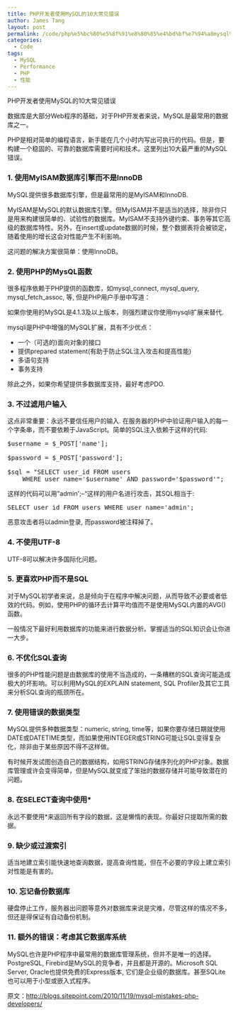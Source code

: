 ```yaml
---
title: PHP开发者使用MySQL的10大常见错误
author: James Tang
layout: post
permalink: /code/php%e5%bc%80%e5%8f%91%e8%80%85%e4%bd%bf%e7%94%a8mysql%e7%9a%8410%e5%a4%a7%e5%b8%b8%e8%a7%81%e9%94%99%e8%af%af/
categories:
  - Code
tags:
  - MySQL
  - Performance
  - PHP
  - 性能
---
```

PHP开发者使用MySQL的10大常见错误

数据库是大部分Web程序的基础，对于PHP开发者来说，MySQL是最常用的数据库之一。

PHP是相对简单的编程语言，新手能在几个小时内写出可执行的代码。但是，要构建一个稳固的、可靠的数据库需要时间和技术。这里列出10大最严重的MySQL错误。

### 1. 使用MyISAM数据库引擎而不是InnoDB

MySQL提供很多数据库引擎，但是最常用的是MyISAM和InnoDB.

MyISAM是MySQL的默认数据库引擎。但MyISAM并不是适当的选择，除非你只是用来构建很简单的、试验性的数据库。MyISAM不支持外键约束、事务等其它高级的数据库特性。另外，在insert或update数据的时候，整个数据表将会被锁定，随着使用的增长这会对性能产生不利影响。

这问题的解决方案很简单：使用InnoDB。

### 2. 使用PHP的MysQL函数

很多程序依赖于PHP提供的函数库，如mysql\_connect, mysql\_query, mysql\_fetch\_assoc, 等, 但是PHP用户手册中写道：

如果你使用的MySQL是4.1.3及以上版本，则强烈建议你使用mysqli扩展来替代.

mysqli是PHP中增强的MySQL扩展，具有不少优点：

  * 一个（可选的)面向对象的接口
  * 提供prepared statement(有助于防止SQL注入攻击和提高性能)
  * 多语句支持
  * 事务支持

除此之外，如果你希望提供多数据库支持，最好考虑PDO.

### 3. 不过滤用户输入

这点非常重要：永远不要信任用户的输入. 在服务器的PHP中验证用户输入的每一个字条串，而不要依赖于JavaScript。简单的SQL注入依赖于这样的代码:

<pre class="brush:php">$username = $_POST['name'];

$password = $_POST['password'];

$sql = "SELECT user_id FROM users 
	WHERE user_name='$username' AND password='$password'";
</pre>

这样的代码可以用&#8221;admin';&#8211;&#8220;这样的用户名进行攻击，其SQL相当于:

<pre class="brush:sql">SELECT user_id FROM users WHERE user_name='admin';
</pre>

恶意攻击者将以admin登录, 而password被注释掉了。

### 4. 不使用UTF-8

UTF-8可以解决许多国际化问题。

### 5. 更喜欢PHP而不是SQL

对于MySQL初学者来说，总是倾向于在程序中解决问题，从而导致不必要或者低效的代码。例如，使用PHP的循环去计算平均值而不是使用MySQL内置的AVG()函数。

一般情况下最好利用数据库的功能来进行数据分析。掌握适当的SQL知识会让你进一大步。

### 6. 不优化SQL查询

很多的PHP性能问题是由数据库的使用不当造成的，一条糟糕的SQL查询可能造成极大的坏影响。可以利用MySQL的EXPLAIN statement, SQL Profiler及其它工具来分析SQL查询的瓶颈所在。

### 7. 使用错误的数据类型

MySQL提供多种数据类型：numeric, string, time等，如果你要存储日期就使用DATE或DATETIME类型，而如果使用INTEGER或STRING可能让SQL变得复杂化，除非由于某些原因不得不这样做。

有时候开发试图创造自己的数据结构，如用STRING存储序列化的PHP对象。数据库管理或许会变得简单，但是MySQL就变成了笨拙的数据存储并可能导致潜在的问题。

### 8. 在SELECT查询中使用*

永远不要使用*来返回所有字段的数据，这是懒惰的表现。你最好只提取所需的数据。

### 9. 缺少或过渡索引

适当地建立索引能快速地查询数据，提高查询性能，但在不必要的字段上建立索引对性能是有害的。

### 10. 忘记备份数据库

硬盘停止工作，服务器出问题等意外对数据库来说是灾难，尽管这样的情况不多，但还是得保证有自动备份机制。

### 11. 额外的错误：考虑其它数据库系统

MySQL也许是PHP程序中最常用的数据库管理系统，但并不是唯一的选择。PostgreSQL, Firebird是MySQL的竞争者，并且都是开源的。Microsoft SQL Server, Oracle也提供免费的Express版本, 它们是企业级的数据库。甚至SQLite也可以用于小型或嵌入式程序。

原文：http://blogs.sitepoint.com/2010/11/19/mysql-mistakes-php-developers/